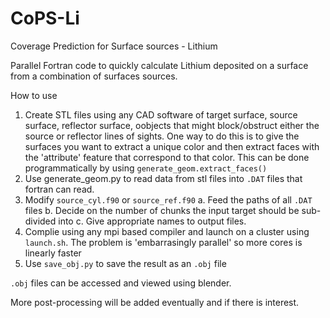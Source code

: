 # CoPS-Li
Coverage Prediction for Surface sources - Lithium 

Parallel Fortran code to quickly calculate Lithium deposited on a surface from a combination of surfaces sources. 

How to use 

1. Create STL files using any CAD software of target surface, source surface, reflector surface, oobjects that might block/obstruct either the source or reflector lines of sights. One way to do this is to give the surfaces you want to extract a unique color and then extract faces with the 'attribute' feature that correspond to that color. This can be done programmatically by using `generate_geom.extract_faces()`
2. Use generate_geom.py to read data from stl files into `.DAT` files that fortran can read. 
3. Modify `source_cyl.f90` or `source_ref.f90`
   a. Feed the paths of all `.DAT` files
   b. Decide on the number of chunks the input target should be sub-divided into
   c. Give appropriate names to output files.
4. Complie using any mpi based compiler and launch on a cluster using `launch.sh`. The problem is 'embarrasingly parallel' so more cores is linearly faster
5. Use `save_obj.py` to save the result as an `.obj` file

`.obj` files can be accessed and viewed using blender. 

More post-processing will be added eventually and if there is interest. 
